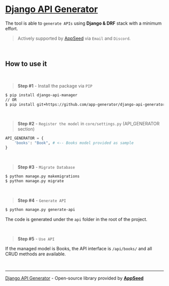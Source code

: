 # [Django API Generator](https://github.com/app-generator/django-api-generator)

The tool is able to `generate APIs` using **Django & DRF** stack with a minimum effort.

> Actively supported by [AppSeed](https://appseed.us/) via `Email` and `Discord`.

<br />

## How to use it

<br />

> **Step #1** -  Install the package via `PIP` 

```bash
$ pip install django-api-manager
// OR
$ pip install git+https://github.com/app-generator/django-api-generator.git
```

<br />

> **Step #2** -  `Register the model` in `core/settings.py` (API_GENERATOR section)

```python
API_GENERATOR = {
    'books': "Book", # <-- Books model provided as sample
}
```

<br />

> **Step #3** - `Migrate Database`

```bash
$ python manage.py makemigrations
$ python manage.py migrate
```

<br />

> **Step #4** - `Generate API` 

```bash
$ python manage.py generate-api
```

The code is generated under the `api` folder in the root of the project.

<br />

> **Step #5** - `Use API` 

If the managed model is Books, the API interface is `/api/books/` and all CRUD methods are available. 

<br />

---
[Django API Generator](https://github.com/app-generator/django-api-generator) - Open-source library provided by **[AppSeed](https://appseed.us/)**
